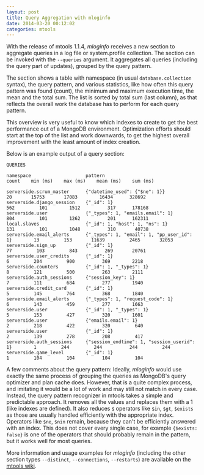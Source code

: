 ```yaml
---
layout: post
title: Query Aggregation with mloginfo
date: 2014-03-20 00:12:02
categories: mtools
---
```


With the release of mtools 1.1.4, _mloginfo_ receives a new section to aggregate queries in a log file or system.profile collection. The section can be invoked with the `--queries` argument. It aggregates all queries (including the query part of updates), grouped by the query pattern. 

The section shows a table with namespace (in usual `database.collection` syntax), the query pattern, and various statistics, like how often this query pattern was found (count), the minimum and maximum execution time, the mean and the total sum. The list is sorted by total sum (last column), as that reflects the overall work the database has to perform for each query pattern. 

This overview is very useful to know which indexes to create to get the best performance out of a MongoDB environment. Optimization efforts should start at the top of the list and work downwards, to get the highest overall improvement with the least amount of index creation.


Below is an example output of a query section:

~~~
QUERIES

namespace                    pattern                                        count    min (ms)    max (ms)    mean (ms)    sum (ms)

serverside.scrum_master      {"datetime_used": {"$ne": 1}}                     20       15753       17083        16434      328692
serverside.django_session    {"_id": 1}                                       562         101        1512          317      178168
serverside.user              {"_types": 1, "emails.email": 1}                 804         101        1262          201      162311
local.slaves                 {"_id": 1, "host": 1, "ns": 1}                   131         101        1048          310       40738
serverside.email_alerts      {"_types": 1, "email": 1, "pp_user_id": 1}        13         153       11639         2465       32053
serverside.sign_up           {"_id": 1}                                        77         103         843          269       20761
serverside.user_credits      {"_id": 1}                                         6         204         900          369        2218
serverside.counters          {"_id": 1, "_types": 1}                            8         121         500          263        2111
serverside.auth_sessions     {"session_key": 1}                                 7         111         684          277        1940
serverside.credit_card       {"_id": 1}                                         5         145         764          368        1840
serverside.email_alerts      {"_types": 1, "request_code": 1}                   6         143         459          277        1663
serverside.user              {"_id": 1, "_types": 1}                            5         153         427          320        1601
serverside.user              {"emails.email": 1}                                2         218         422          320         640
serverside.user              {"_id": 1}                                         2         139         278          208         417
serverside.auth_sessions     {"session_endtime": 1, "session_userid": 1}        1         244         244          244         244
serverside.game_level        {"_id": 1}                                         1         104         104          104         104
~~~

A few comments about the query pattern: Ideally, _mloginfo_ would use exactly the same process of grouping the queries as MongoDB's query optimizer and plan cache does. However, that is a quite complex process, and imitating it would be a lot of work and may still not match in every case. Instead, the query pattern recognizer in mtools takes a simple and predictable approach. It removes all the values and replaces them with a 1 (like indexes are defined). It also reduces `$` operators like `$in`, `$gt`, `$exists` as those are usually handled efficiently with the appropriate index. Operators like `$ne`, `$nin` remain, because they can't be efficiently answered with an index. This does not cover every single case, for example `{$exists: false}` is one of the operators that should probably remain in the pattern, but it works well for most queries.

More information and usage examples for _mloginfo_ (including the other section types `--distinct`, `--connections`, `--restarts`) are available on the [mtools wiki](https://github.com/rueckstiess/mtools/wiki/mloginfo).
 

